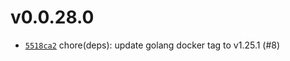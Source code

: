 # v0.0.28.0
 * [`5518ca2`](https://github.com/lucaspopp0/hass-updatemanager/commit/5518ca2) chore(deps): update golang docker tag to v1.25.1 (#8)

